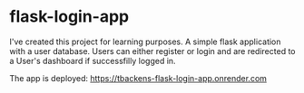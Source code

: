 # flask-login-app

I've created this project for learning purposes.
A simple flask application with a user database.
Users can either register or login and are redirected to a User's dashboard if successfilly logged in.

The app is deployed: https://tbackens-flask-login-app.onrender.com
